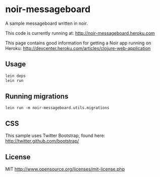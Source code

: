 # noir-messageboard

A sample messageboard  written in noir. 

This code is currently running at: http://noir-messageboard.heroku.com

This page contains good information for getting a Noir app running on Heroku: 
http://devcenter.heroku.com/articles/clojure-web-application

## Usage

```bash
lein deps
lein run
```

## Running migrations

```
lein run -m noir-messageboard.utils.migrations
```

## CSS

This sample uses Twitter Bootstrap, found here: 
http://twitter.github.com/bootstrap/


## License

MIT
http://www.opensource.org/licenses/mit-license.php
